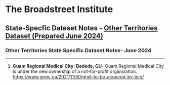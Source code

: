 # The Broadstreet Institute

## State-Specfic Dateset Notes - [Other Territories Dataset (Prepared June 2024)](https://github.com/BroadStreet-Health/Community-Health-Needs-Assessments)

### Other Territories State Specific Dataset Notes- June 2024

---

1. <strong> Guam Regional Medical City: Dededo, GU-</strong> Guam Regional Medical City is under the new ownership of a not-for-profit organization. https://www.grmc.gu/2021/11/30/ghdi-to-be-acquired-by-bcg/
